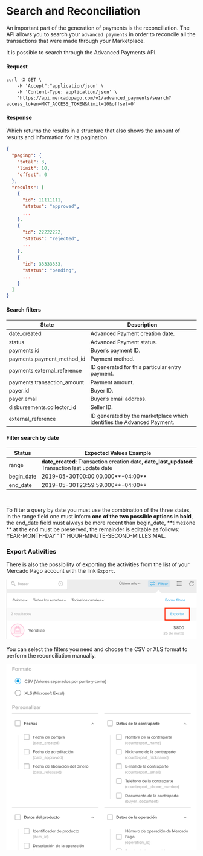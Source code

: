 ﻿# Search and Reconciliation

An important part of the generation of payments is the reconciliation. The API allows you to search your `advanced payments` in order to reconcile all the transactions that were made through your Marketplace.

It is possible to search through the Advanced Payments API.

#### Request
```curl
curl -X GET \
    -H 'Accept":"application/json' \
    -H 'Content-Type: application/json' \
    'https://api.mercadopago.com/v1/advanced_payments/search?access_token=MKT_ACCESS_TOKEN&limit=10&offset=0'
```

#### Response
Which returns the results in a structure that also shows the amount of results and information for its pagination.
```json
{
  "paging": {
    "total": 3,
    "limit": 10,
    "offset": 0
  },
  "results": [
    {
      "id": 11111111,
      "status": "approved",
      ...
    },
    {
      "id": 22222222,
      "status": "rejected",
      ...
    },
    {
      "id": 33333333,
      "status": "pending",
      ...
    }
  ]
}
```

#### Search filters

State                        |Description                                                            |
-----------------------------|-----------------------------------------------------------------------|
date_created                 |Advanced Payment creation date.                                        |
status                       |Advanced Payment status.                                               |
payments.id                  |Buyer’s payment ID.                                                    |
payments.payment_method_id   |Payment method.                                                        |
payments.external_reference  |ID generated for this particular entry payment.                        |
payments.transaction_amount  |Payment amount.                                                        |
payer.id                     |Buyer ID.                                                              |
payer.email                  |Buyer’s email address.                                                 |
disbursements.collector_id   |Seller ID.                                                             |
external_reference           |ID generated by the marketplace which identifies the Advanced Payment. |


#### Filter search by date

Status                       |Expected Values ​​Example                                                                               |
-----------------------------|------------------------------------------------------------------------------------------------------|
range                        |**date_created**: Transaction creation date, **date_last_updated**: Transaction last update date      |
begin_date                   |2019-05-30T00:00:00.000**-04:00**                                                                     |
end_date                     |2019-05-30T23:59:59.000**-04:00**                                                                     | 
                                                                      

To filter a query by date you must use the combination of the three states, in the range field one must inform **one of the two possible options in bold**, the end_date field must always be more recent than begin_date, **timezone ** at the end must be preserved, the remainder is editable as follows: YEAR-MONTH-DAY "T" HOUR-MINUTE-SECOND-MILLESIMAL.


### Export Activities

There is also the possibility of exporting the activities from the list of your Mercado Pago account with the link `Export`.

![export_activities](/images/advanced-payments/export_activities_es.png)

You can select the filters you need and choose the CSV or XLS format to perform the reconciliation manually.

![export_activities_2](/images/advanced-payments/export_activities_2_es.png)
